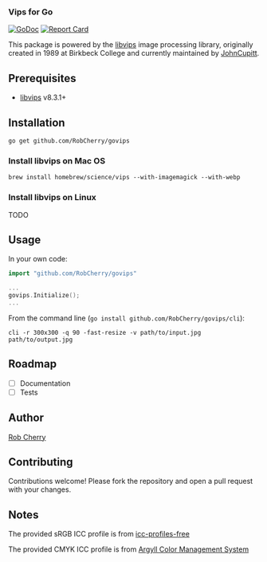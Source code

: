 ### Vips for Go

[![GoDoc](http://img.shields.io/badge/go-documentation-blue.svg)](http://godoc.org/github.com/RobCherry/govips)
[![Report Card](https://goreportcard.com/badge/github.com/RobCherry/govips)](https://goreportcard.com/report/github.com/RobCherry/govips)

This package is powered by the [libvips](https://github.com/jcupitt/libvips) image processing library, originally
 created in 1989 at Birkbeck College and currently maintained by [JohnCupitt](https://github.com/jcupitt).

## Prerequisites

* [libvips](https://github.com/jcupitt/libvips) v8.3.1+

## Installation

```
go get github.com/RobCherry/govips
```

### Install libvips on Mac OS

```
brew install homebrew/science/vips --with-imagemagick --with-webp
```

### Install libvips on Linux

TODO

## Usage

In your own code:

```go
import "github.com/RobCherry/govips"

...
govips.Initialize();
...
```

From the command line (`go install github.com/RobCherry/govips/cli`):

```
cli -r 300x300 -q 90 -fast-resize -v path/to/input.jpg path/to/output.jpg
```

## Roadmap

- [ ] Documentation
- [ ] Tests

## Author

[Rob Cherry](https://github.com/RobCherry)

## Contributing

Contributions welcome! Please fork the repository and open a pull request with your changes.

## Notes

The provided sRGB ICC profile is from [icc-profiles-free](https://packages.debian.org/sid/all/icc-profiles-free/filelist)

The provided CMYK ICC profile is from [Argyll Color Management System](http://www.argyllcms.com/cmyk.icm)
